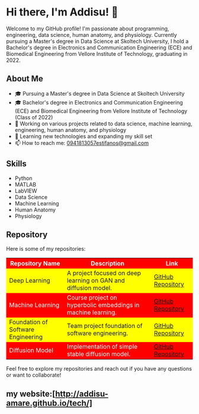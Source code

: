 # Hi there, I'm Addisu! 👋

Welcome to my GitHub profile! I'm passionate about programming, engineering, data science, human anatomy, and physiology. Currently pursuing a Master's degree in Data Science at Skoltech University, I hold a Bachelor's degree in Electronics and Communication Engineering (ECE) and Biomedical Engineering from Vellore Institute of Technology, graduating in 2022.

## About Me

- 🎓 Pursuing a Master's degree in Data Science at Skoltech University
- 🎓 Bachelor's degree in Electronics and Communication Engineering (ECE) and Biomedical Engineering from Vellore Institute of Technology (Class of 2022)
- 💼 Working on various projects related to data science, machine learning, engineering, human anatomy, and physiology
- 🌱 Learning new technologies and expanding my skill set
- 📫 How to reach me: [0941813057estifanos@gmail.com](mailto:0941813057estifanos@gmail.com)

## Skills

- Python
- MATLAB
- LabVIEW
- Data Science
- Machine Learning
- Human Anatomy
- Physiology

## Repository

Here is  some of my repositories:
<table>
  <tr>
    <th style="background-color: #ff0000; color: white;">Repository Name</th>
    <th style="background-color: #ff0000; color: white;">Description</th>
    <th style="background-color: #ff0000; color: white;">Link</th>
  </tr>
  <tr>
    <td style="background-color: #ffff00;">Deep Learning</td>
    <td style="background-color: #ffff00;">A project focused on deep learning on GAN and diffusion model.</td>
    <td style="background-color: #ffff00;"><a href="https://github.com/Addisu-Amare/deep_learning_project">GitHub Repository</a></td>
  </tr>
  <tr>
    <td style="background-color: #ff0000; color: white;">Machine Learning</td>
    <td style="background-color: #ff0000; color: white;">Course project on hyperbolic embeddings in machine learning.</td>
    <td style="background-color: #ff0000; color: white;"><a href="https://github.com/Addisu-Amare/HyperbolicEmbeddingsMLcourse">GitHub Repository</a></td>
  </tr>
  <tr>
    <td style="background-color: #ffff00;">Foundation of Software Engineering</td>
    <td style="background-color: #ffff00;">Team project foundation of software engineering.</td>
    <td style="background-color: #ffff00;"><a href="https://github.com/Addisu-Amare/fse4ai_team4_project">GitHub Repository</a></td>
  </tr>
  <tr>
    <td style="background-color: #ff0000; color: white;">Diffusion Model</td>
    <td style="background-color: #ff0000; color: white;">Implementation of simple stable diffusion model.</td>
    <td style="background-color: #ff0000; color: white;"><a href="https://github.com/Addisu-Amare/diffusion_model">GitHub Repository</a></td>
  </tr>
</table>

Feel free to explore my repositories and reach out if you have any questions or want to collaborate!

## my website:[http://addisu-amare.github.io/tech/]

